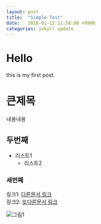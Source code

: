 ```yaml
---
layout: post
title:  "Simple Test"
date:   2016-01-12 11:58:00 +0900
categories: jekyll update
---
```


# Hello

this is my first post.

# 큰제목
내용내용

## 두번째
* 리스트1
  * 리스트2

### 세번째
링크1: [다른문서 링크](http://githum.com)  
링크2: [또다른문서 링크][1]

![그림1](https://i.ytimg.com/vi/xzkCFcRgnGc/maxresdefault.jpg)

[1]: http://cuspace.github.io
